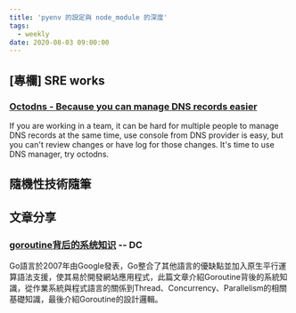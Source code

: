 ```yaml
---
title: 'pyenv 的設定與 node_module 的深度'
tags:
  - weekly
date: 2020-08-03 09:00:00
---
```


## [專欄] SRE works
### [Octodns - Because you can manage DNS records easier](https://blog.tsunderechen.io/2020/06/octodns-cause-you-can-manage-dns-easier/)
If you are working in a team, it can be hard for multiple people to manage DNS records at the same time, use console from DNS provider is easy, but you can't review changes or have log for those changes. It's time to use DNS manager, try octodns.

## 隨機性技術隨筆

## 文章分享
### [goroutine背后的系统知识](http://www.sizeofvoid.net/goroutine-under-the-hood/) -- DC
Go語言於2007年由Google發表，Go整合了其他語言的優缺點並加入原生平行運算語法支援，使其易於開發網站應用程式，此篇文章介紹Goroutine背後的系統知識，從作業系統與程式語言的關係到Thread、Concurrency、Parallelism的相關基礎知識，最後介紹Goroutine的設計邏輯。

